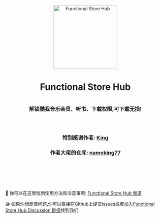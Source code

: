 <div align="center">
<a href="https://t.me/Functional_Store_Hub" target="_blank"><img width="200" src="https://raw.githubusercontent.com/I-am-R-E/Functional-Store-Hub/Master/Files/Functional-Store-Hub.png" alt="Functional Store Hub"></a>
<h1 align="center">Functional Store Hub<h1>
<p align="center" color="#6a737d"><p>
<h3 align="center">解锁酷我音乐会员、听书、下载权限,可下载无损!<h3>
<br>
<h3 align="center">特别感谢作者: <a href="https://t.me/Nameking77">King</a><h3>
<h3 align="center">作者大佬的仓库: <a href="https://github.com/nameking77/Qx">nameking77</a><h3>
</div>
<br>
<br>
<br>
<br>

🎉 你可以在这里找到使用方法和注意事项: [Functional Store Hub 频道](https://t.me/Functional_Store_Hub)
 
😀 如果你想反馈问题,你可以直接在Github上提交issues或者加入[Functional Store Hub Discussion 群组](https://t.me/Functional_Store_Hub_Discussion)找到我们
